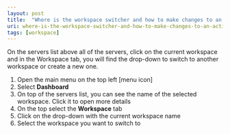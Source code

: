 ```yaml
---
layout: post
title:  "Where is the workspace switcher and how to make changes to an active workspace?"
uri: where-is-the-workspace-switcher-and-how-to-make-changes-to-an-active-workspace
tags: [workspace]
---
```


On the servers list above all of the servers, click on the current workspace and in the Workspace tab, you will find the drop-down to switch to another workspace or create a new one.

<!-- more -->

1.  Open the main menu on the top left \[menu icon\]
2.  Select **Dashboard**
3.  On top of the servers list, you can see the name of the selected workspace. Click it to open more details
4.  On the top select the **Workspace** tab
5.  Click on the drop-down with the current workspace name
6.  Select the workspace you want to switch to